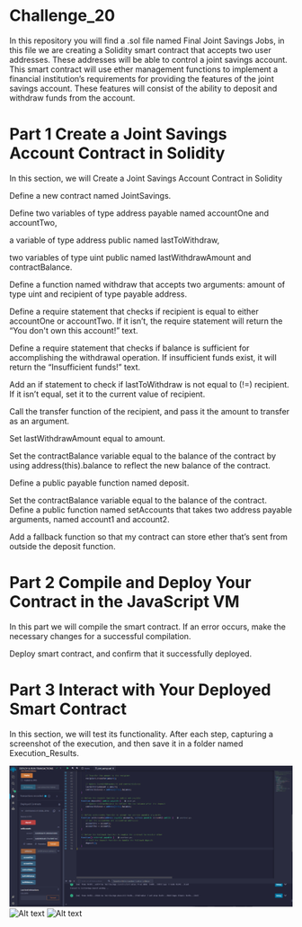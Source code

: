 # Challenge_20
In this repository you will find a .sol file named Final Joint Savings Jobs, in this file we are creating a Solidity smart contract that accepts two user addresses. These addresses will be able to control a joint savings account. This smart contract will use ether management functions to implement a financial institution’s requirements for providing the features of the joint savings account. These features will consist of the ability to deposit and withdraw funds from the account.

# Part 1 Create a Joint Savings Account Contract in Solidity
In this section, we will Create a Joint Savings Account Contract in Solidity

Define a new contract named JointSavings.

Define two variables of type address payable named accountOne and accountTwo,

a variable of type address public named lastToWithdraw,

two variables of type uint public named lastWithdrawAmount and contractBalance.

Define a function named withdraw that accepts two arguments: amount of type uint and recipient of type payable address.

Define a require statement that checks if recipient is equal to either accountOne or accountTwo. If it isn’t, the require statement will return the “You don't own this account!” text.

Define a require statement that checks if balance is sufficient for accomplishing the withdrawal operation. If insufficient funds exist, it will return the “Insufficient funds!” text.

Add an if statement to check if lastToWithdraw is not equal to (!=) recipient. If it isn’t equal, set it to the current value of recipient.

Call the transfer function of the recipient, and pass it the amount to transfer as an argument.

Set lastWithdrawAmount equal to amount.

Set the contractBalance variable equal to the balance of the contract by using address(this).balance to reflect the new balance of the contract.

Define a public payable function named deposit. 

Set the contractBalance variable equal to the balance of the contract.
Define a public function named setAccounts that takes two address payable arguments, named account1 and account2.

Add a fallback function so that my contract can store ether that’s sent from outside the deposit function.

# Part 2 Compile and Deploy Your Contract in the JavaScript VM
In this part we will compile the smart contract. If an error occurs, make the necessary changes for a successful compilation.

Deploy smart contract, and confirm that it successfully deployed.

# Part 3 Interact with Your Deployed Smart Contract
In this section, we will test its functionality. After each step, capturing a screenshot of the execution, and then save it in a folder named Execution_Results. 

![Alt text](Capture1.PNG)
![Alt text](Capture_2.PNG)
![Alt text](Capture_3.PNG)
